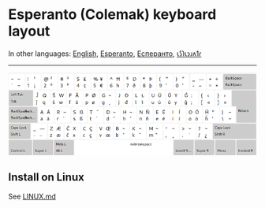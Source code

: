 # Esperanto \(Colemak\) keyboard layout

In other languages: [English](README.md), [Esperanto](README.eo.md), [Есперанто](README.eo-cyrl.md), [𐑧𐑕𐑐𐑧𐑮𐑨𐑵𐑑𐑩](README.eo-shaw.md)

---

![preview esperanto colemak](preview.png)

## Install on Linux

See [LINUX.md](./LINUX.md)
